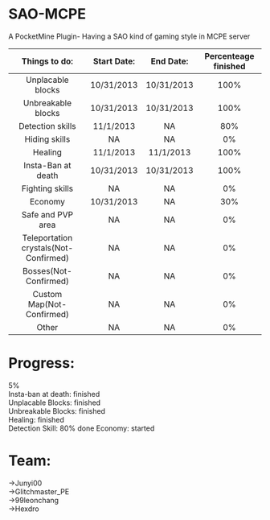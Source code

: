 SAO-MCPE
========

A PocketMine Plugin- Having a SAO kind of gaming style in MCPE server

|Things to do: | Start Date: | End Date: | Percenteage finished |
| :---: | :---: | :---: | :---:|
|Unplacable blocks | 10/31/2013 | 10/31/2013 | 100% |
|Unbreakable blocks | 10/31/2013 | 10/31/2013 | 100% |
|Detection skills | 11/1/2013 | NA | 80% |
|Hiding skills | NA | NA | 0% |
|Healing | 11/1/2013 | 11/1/2013 | 100% |
|Insta-Ban at death | 10/31/2013 | 10/31/2013 | 100% |
|Fighting skills | NA | NA | 0% |
|Economy | 10/31/2013 | NA | 30% |
|Safe and PVP area | NA | NA | 0% |
|Teleportation crystals(Not-Confirmed) | NA | NA | 0% |
|Bosses(Not-Confirmed) | NA | NA | 0% |
|Custom Map(Not-Confirmed) | NA | NA | 0% |
|Other | NA | NA | 0% |
    
Progress:
========

5%    
Insta-ban at death: finished   
Unplacable Blocks: finished   
Unbreakable Blocks: finished   
Healing: finished   
Detection Skill: 80% done 
Economy: started   

    
Team:
====
->Junyi00           
->Glitchmaster_PE     
->99leonchang       
->Hexdro
